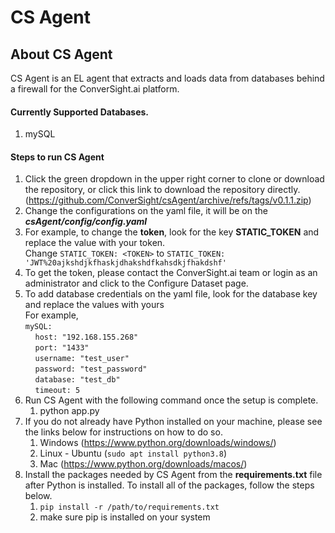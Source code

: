 # CS Agent

## About CS Agent

CS Agent is an EL agent that extracts and loads data from databases behind a firewall for the ConverSight.ai platform.


#### Currently Supported Databases.

1. mySQL


#### Steps to run **CS Agent**

1. Click the green dropdown in the upper right corner to clone or download the repository, or click this link to download the repository directly.(https://github.com/ConverSight/csAgent/archive/refs/tags/v0.1.1.zip)
2. Change the configurations on the yaml file, it will be on the ***csAgent/config/config.yaml***
3. For example, to change the **token**, look for the key **STATIC_TOKEN** and replace the value with your token.<br>
    Change ``STATIC_TOKEN: <TOKEN>`` to ``STATIC_TOKEN: 'JWT%20ajkshdjkfhaskjdhakshdfkahsdkjfhakdshf'``
4. To get the token, please contact the ConverSight.ai team or login as an administrator and click to the Configure Dataset page.
5. To add database credentials on the yaml file, look for the database key and replace the values with yours <br>
    For example, <br>
    ``mySQL:``<br>
    &nbsp;&nbsp;&nbsp; ``host: "192.168.155.268"``<br>
    &nbsp;&nbsp;&nbsp; ``port: "1433"``<br>
    &nbsp;&nbsp;&nbsp; ``username: "test_user"``<br>
    &nbsp;&nbsp;&nbsp; ``password: "test_password"``<br>
    &nbsp;&nbsp;&nbsp; ``database: "test_db"``<br>
    &nbsp;&nbsp;&nbsp; ``timeout: 5``<br>
6. Run CS Agent with the following command once the setup is complete.
    1. python app.py 
7. If you do not already have Python installed on your machine, please see the links below for instructions on how to do so.
    1. Windows (https://www.python.org/downloads/windows/)
    2. Linux - Ubuntu (`sudo apt install python3.8`) 
    3. Mac (https://www.python.org/downloads/macos/)
8. Install the packages needed by CS Agent from the **requirements.txt** file after Python is installed. To install all of the packages, follow the steps below.
    1. ``pip install -r /path/to/requirements.txt``
    2. make sure pip is installed on your system
